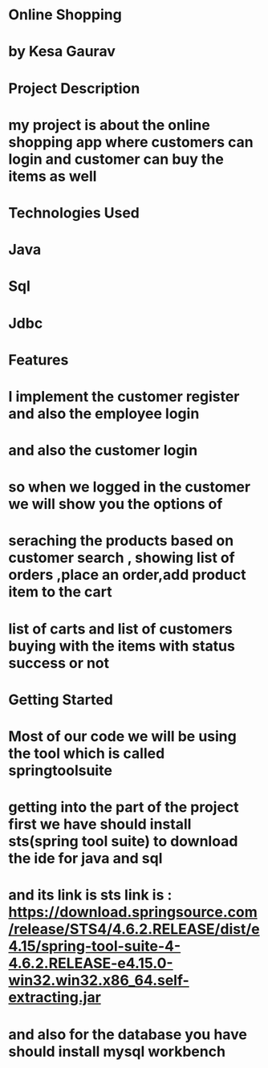 # Online Shopping 
# by Kesa Gaurav
# Project Description
# my project is about the online shopping app where customers can login and customer can buy the items as well
# Technologies Used
# Java
# Sql
# Jdbc
# Features
# I implement the customer register and also the employee login 
# and also the customer login 
# so when we logged in the customer we will show you the options of 
# seraching the products based on customer search , showing list of orders ,place an order,add product item to the cart
# list of carts and list of customers buying with the items with status success or not
# Getting Started
# Most of our code we will be using the tool which is called springtoolsuite 
# getting into the part of the project first we have should install sts(spring tool suite) to download the ide for java and sql
# and its link is sts link is : https://download.springsource.com/release/STS4/4.6.2.RELEASE/dist/e4.15/spring-tool-suite-4-4.6.2.RELEASE-e4.15.0-win32.win32.x86_64.self-extracting.jar
# and also for the database you have should install mysql workbench 





